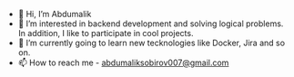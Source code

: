 - 👋 Hi, I’m Abdumalik
- 👀 I’m interested in backend development and solving logical problems. In addition, I like to participate in cool projects.
- 🌱 I’m currently going to learn new tecknologies like Docker, Jira and so on.
- 📫 How to reach me - abdumaliksobirov007@gmail.com

<!---
Abdumalik007/Abdumalik007 is a ✨ special ✨ repository because its `README.md` (this file) appears on your GitHub profile.
You can click the Preview link to take a look at your changes.
--->
